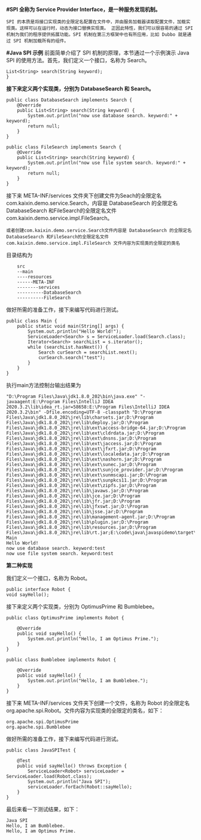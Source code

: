 **#SPI 全称为 Service Provider Interface，是一种服务发现机制。**

`SPI 的本质是将接口实现类的全限定名配置在文件中，并由服务加载器读取配置文件，加载实现类。这样可以在运行时，动态为接口替换实现类。
正因此特性，我们可以很容易的通过 SPI 机制为我们的程序提供拓展功能。SPI 机制在第三方框架中也有所应用，比如 Dubbo 就是通过 SPI
机制加载所有的组件。`

**#Java SPI 示例**
前面简单介绍了 SPI 机制的原理，本节通过一个示例演示 Java SPI 的使用方法。首先，我们定义一个接口，名称为 Search。

~~~public interface Search {
List<String> search(String keyword);
}
~~~
**接下来定义两个实现类，分别为 DatabaseSearch 和 Search。**
~~~~
public class DatabaseSearch implements Search {
    @Override
    public List<String> search(String keyword) {
        System.out.println("now use database search. keyword:" + keyword);
        return null;
    }
}

public class FileSearch implements Search {
    @Override
    public List<String> search(String keyword) {
        System.out.println("now use file system search. keyword:" + keyword);
        return null;
    }
}

~~~~
接下来 META-INF/services 文件夹下创建文件为Seach的全限定名com.kaixin.demo.service.Search，内容是 DatabaseSearch 的全限定名 DatabaseSearch
和FileSearch的全限定名文件com.kaixin.demo.service.impl.FileSearch。

`或者创建com.kaixin.demo.service.Search文件内容是 DatabaseSearch 的全限定名 DatabaseSearch
和FileSearch的全限定名文件com.kaixin.demo.service.impl.FileSearch
文件内容为实现类的全限定的类名`

目录结构为
~~~
    src
    --main
    ----resources
    ------META-INF
    --------services
    ----------DatabaseSearch
    ----------FileSearch
~~~ 
做好所需的准备工作，接下来编写代码进行测试。
~~~
public class Main {
    public static void main(String[] args) {
        System.out.println("Hello World!");
        ServiceLoader<Search> s = ServiceLoader.load(Search.class);
        Iterator<Search> searchList = s.iterator();
        while (searchList.hasNext()) {
            Search curSearch = searchList.next();
            curSearch.search("test");
        }
    }
}
~~~
执行main方法控制台输出结果为
~~~
"D:\Program Files\Java\jdk1.8.0_202\bin\java.exe" "-javaagent:E:\Program Files\IntelliJ IDEA 2020.3.2\lib\idea_rt.jar=58658:E:\Program Files\IntelliJ IDEA 2020.3.2\bin" -Dfile.encoding=UTF-8 -classpath "D:\Program Files\Java\jdk1.8.0_202\jre\lib\charsets.jar;D:\Program Files\Java\jdk1.8.0_202\jre\lib\deploy.jar;D:\Program Files\Java\jdk1.8.0_202\jre\lib\ext\access-bridge-64.jar;D:\Program Files\Java\jdk1.8.0_202\jre\lib\ext\cldrdata.jar;D:\Program Files\Java\jdk1.8.0_202\jre\lib\ext\dnsns.jar;D:\Program Files\Java\jdk1.8.0_202\jre\lib\ext\jaccess.jar;D:\Program Files\Java\jdk1.8.0_202\jre\lib\ext\jfxrt.jar;D:\Program Files\Java\jdk1.8.0_202\jre\lib\ext\localedata.jar;D:\Program Files\Java\jdk1.8.0_202\jre\lib\ext\nashorn.jar;D:\Program Files\Java\jdk1.8.0_202\jre\lib\ext\sunec.jar;D:\Program Files\Java\jdk1.8.0_202\jre\lib\ext\sunjce_provider.jar;D:\Program Files\Java\jdk1.8.0_202\jre\lib\ext\sunmscapi.jar;D:\Program Files\Java\jdk1.8.0_202\jre\lib\ext\sunpkcs11.jar;D:\Program Files\Java\jdk1.8.0_202\jre\lib\ext\zipfs.jar;D:\Program Files\Java\jdk1.8.0_202\jre\lib\javaws.jar;D:\Program Files\Java\jdk1.8.0_202\jre\lib\jce.jar;D:\Program Files\Java\jdk1.8.0_202\jre\lib\jfr.jar;D:\Program Files\Java\jdk1.8.0_202\jre\lib\jfxswt.jar;D:\Program Files\Java\jdk1.8.0_202\jre\lib\jsse.jar;D:\Program Files\Java\jdk1.8.0_202\jre\lib\management-agent.jar;D:\Program Files\Java\jdk1.8.0_202\jre\lib\plugin.jar;D:\Program Files\Java\jdk1.8.0_202\jre\lib\resources.jar;D:\Program Files\Java\jdk1.8.0_202\jre\lib\rt.jar;E:\code\java\javaspidemo\target\classes" Main
Hello World!
now use database search. keyword:test
now use file system search. keyword:test
~~~

**第二种实现**

我们定义一个接口，名称为 Robot。
~~~
public interface Robot {
void sayHello();
~~~
接下来定义两个实现类，分别为 OptimusPrime 和 Bumblebee。
~~~
public class OptimusPrime implements Robot {

    @Override
    public void sayHello() {
        System.out.println("Hello, I am Optimus Prime.");
    }
}

public class Bumblebee implements Robot {

    @Override
    public void sayHello() {
        System.out.println("Hello, I am Bumblebee.");
    }
}
~~~
接下来 META-INF/services 文件夹下创建一个文件，名称为 Robot 的全限定名 org.apache.spi.Robot。文件内容为实现类的全限定的类名，如下：
~~~
org.apache.spi.OptimusPrime
org.apache.spi.Bumblebee
~~~
做好所需的准备工作，接下来编写代码进行测试。
~~~
public class JavaSPITest {

    @Test
    public void sayHello() throws Exception {
        ServiceLoader<Robot> serviceLoader = ServiceLoader.load(Robot.class);
        System.out.println("Java SPI");
        serviceLoader.forEach(Robot::sayHello);
    }
}  
~~~
最后来看一下测试结果，如下：
~~~
Java SPI
Hello, I am Bumblebee.
Hello, I am Optimus Prime.
~~~